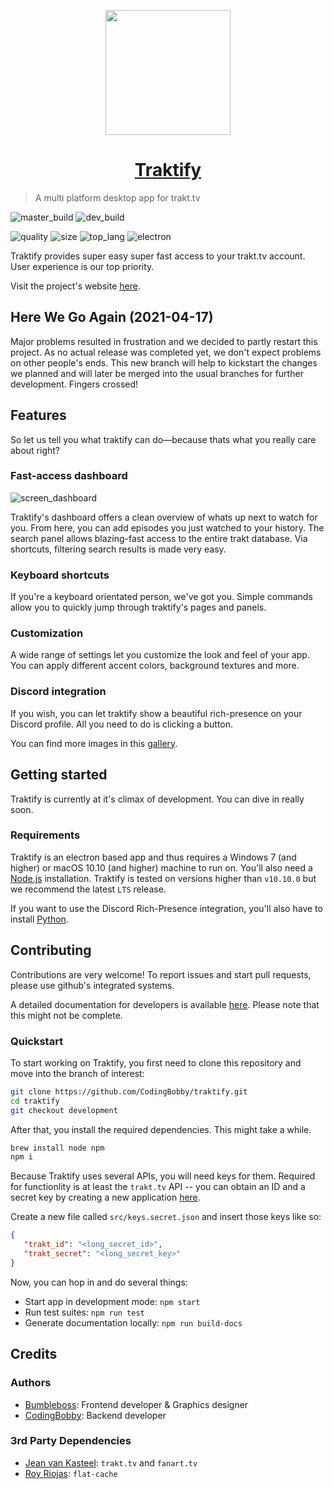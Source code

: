 <p align="center">
  <img src="https://codingbobby.xyz/assets/images/traktify_logo_3.png" width="200"/>
</p>

<h1 align="center"> <a href="https://codingbobby.xyz/traktify">Traktify</a> </h1>

> A multi platform desktop app for trakt.tv

![master_build][master_build]
![dev_build][dev_build]

![quality][quality]
![size][size]
![top_lang][top_lang]
![electron][electron]

Traktify provides super easy super fast access to your trakt.tv account.
User experience is our top priority.

Visit the project's website [here](https://codingbobby.xyz/traktify).


## Here We Go Again (2021-04-17)
Major problems resulted in frustration and we decided to partly restart this project.
As no actual release was completed yet, we don't expect problems on other people's ends.
This new branch will help to kickstart the changes we planned and will later be merged into the usual branches for further development.
Fingers crossed!


## Features
So let us tell you what traktify can do—because thats what you really care about right?

### Fast-access dashboard
![screen_dashboard](https://i.imgur.com/XOTBUlz.png)

Traktify's dashboard offers a clean overview of whats up next to watch for you. From here, you can add episodes you just watched to your history.
The search panel allows blazing-fast access to the entire trakt database.
Via shortcuts, filtering search results is made very easy.

### Keyboard shortcuts
If you're a keyboard orientated person, we've got you.
Simple commands allow you to quickly jump through traktify's pages and panels.

### Customization
A wide range of settings let you customize the look and feel of your app.
You can apply different accent colors, background textures and more.

### Discord integration
If you wish, you can let traktify show a beautiful rich-presence on your Discord profile.
All you need to do is clicking a button.

You can find more images in this [gallery](https://imgur.com/a/1BFUMGm).


## Getting started
Traktify is currently at it's climax of development.
You can dive in really soon.

### Requirements
Traktify is an electron based app and thus requires a Windows 7 (and higher) or macOS 10.10 (and higher) machine to run on.
You'll also need a [Node.js](https://nodejs.org/en/download/) installation.
Traktify is tested on versions higher than `v10.10.0` but we recommend the latest `LTS` release.

If you want to use the Discord Rich-Presence integration, you'll also have to install [Python](https://www.python.org/downloads/).


## Contributing
Contributions are very welcome!
To report issues and start pull requests, please use github's integrated systems.

A detailed documentation for developers is available [here](https://codingbobby.xyz/traktify/rebuild/index).
Please note that this might not be complete.

### Quickstart
To start working on Traktify, you first need to clone this repository and move into the branch of interest:
```sh
git clone https://github.com/CodingBobby/traktify.git
cd traktify
git checkout development
```
After that, you install the required dependencies.
This might take a while.
```sh
brew install node npm
npm i
```

Because Traktify uses several APIs, you will need keys for them.
Required for functionlity is at least the `trakt.tv` API -- you can obtain an ID and a secret key by creating a new application [here](https://trakt.tv/oauth/applications).

Create a new file called `src/keys.secret.json` and insert those keys like so:
```json
{
   "trakt_id": "<long_secret_id>",
   "trakt_secret": "<long_secret_key>"
}
```

Now, you can hop in and do several things:
 - Start app in development mode: `npm start`
 - Run test suites: `npm run test`
 - Generate documentation locally: `npm run build-docs`


## Credits

### Authors
   - [Bumbleboss](https://github.com/Bumbleboss): Frontend developer & Graphics designer
   - [CodingBobby](https://github.com/CodingBobby): Backend developer

### 3rd Party Dependencies
   - [Jean van Kasteel](https://github.com/vankasteelj): `trakt.tv` and `fanart.tv`
   - [Roy Riojas](https://github.com/royriojas): `flat-cache`



<!-- long links -->
[top_lang]: https://img.shields.io/github/languages/top/CodingBobby/traktify.svg?style=flat-square
[quality]: https://img.shields.io/codacy/grade/a68c06c191d54df0879b854c05c2ea79/master.svg?style=flat-square
[electron]: https://img.shields.io/github/package-json/dependency-version/CodingBobby/traktify/dev/electron.svg?style=flat-square
[size]: https://img.shields.io/github/repo-size/CodingBobby/traktify.svg?style=flat-square
[dev_build]: https://img.shields.io/circleci/build/github/CodingBobby/traktify/development?label=dev%20build&style=flat-square
[master_build]: https://img.shields.io/circleci/build/github/CodingBobby/traktify/master?label=build&style=flat-square
